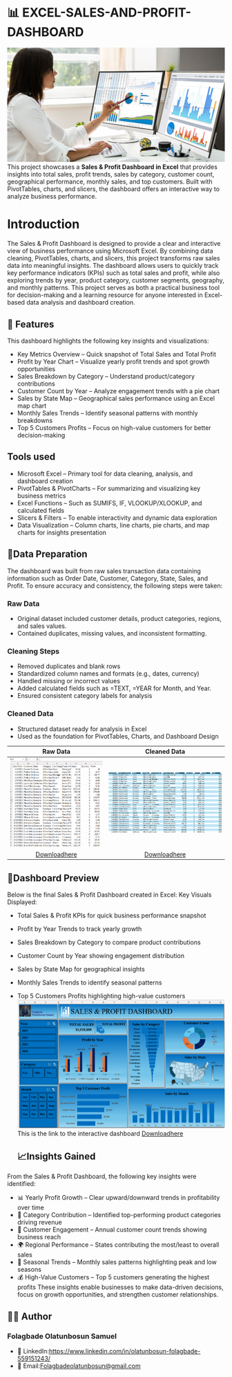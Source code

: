 # 📊 EXCEL-SALES-AND-PROFIT-DASHBOARD
![](DA_image.jpg)
This project showcases a **Sales &amp; Profit Dashboard in Excel** that provides insights into total sales, profit trends, sales by category, customer count, geographical performance, monthly sales, and top customers. Built with PivotTables, charts, and slicers, the dashboard offers an interactive way to analyze business performance.
# Introduction
The Sales & Profit Dashboard is designed to provide a clear and interactive view of business performance using Microsoft Excel. By combining data cleaning, PivotTables, charts, and slicers, this project transforms raw sales data into meaningful insights.
The dashboard allows users to quickly track key performance indicators (KPIs) such as total sales and profit, while also exploring trends by year, product category, customer segments, geography, and monthly patterns.
This project serves as both a practical business tool for decision-making and a learning resource for anyone interested in Excel-based data analysis and dashboard creation.
## 🚀 Features
This dashboard highlights the following key insights and visualizations:
- Key Metrics Overview – Quick snapshot of Total Sales and Total Profit
- Profit by Year Chart – Visualize yearly profit trends and spot growth opportunities
- Sales Breakdown by Category – Understand product/category contributions
- Customer Count by Year – Analyze engagement trends with a pie chart
- Sales by State Map – Geographical sales performance using an Excel map chart
- Monthly Sales Trends – Identify seasonal patterns with monthly breakdowns
- Top 5 Customers Profits – Focus on high-value customers for better decision-making
## Tools used
- Microsoft Excel – Primary tool for data cleaning, analysis, and dashboard creation
- PivotTables & PivotCharts – For summarizing and visualizing key business metrics
- Excel Functions – Such as SUMIFS, IF, VLOOKUP/XLOOKUP, and calculated fields
- Slicers & Filters – To enable interactivity and dynamic data exploration
- Data Visualization – Column charts, line charts, pie charts, and map charts for insights presentation
## 🔎Data Preparation
The dashboard was built from raw sales transaction data containing information such as Order Date, Customer, Category, State, Sales, and Profit. To ensure accuracy and consistency, the following steps were taken:
### Raw Data
- Original dataset included customer details, product categories, regions, and sales values.
- Contained duplicates, missing values, and inconsistent formatting.
### Cleaning Steps
- Removed duplicates and blank rows
- Standardized column names and formats (e.g., dates, currency)
- Handled missing or incorrect values
- Added calculated fields such as =TEXT, =YEAR for Month, and Year.
- Ensured consistent category labels for analysis
### Cleaned Data
- Structured dataset ready for analysis in Excel
- Used as the foundation for PivotTables, Charts, and Dashboard Design
  
 **Raw Data**                 |   **Cleaned Data**
:-----------------------:     |  :---------------------:
![](Rawdata.png)              |  ![](Cleaneddata.png)
[Downloadhere](Raw_Data)      | [Downloadhere](Cleaned_Data)
## 📸Dashboard Preview
Below is the final Sales & Profit Dashboard created in Excel:
Key Visuals Displayed:
- Total Sales & Profit KPIs for quick business performance snapshot
- Profit by Year Trends to track yearly growth
- Sales Breakdown by Category to compare product contributions
- Customer Count by Year showing engagement distribution
- Sales by State Map for geographical insights
- Monthly Sales Trends to identify seasonal patterns
- Top 5 Customers Profits highlighting high-value customers
  ![](Dashboard.png)
This is the link to the interactive dashboard
  [Downloadhere](Dashboard.xlsx)
  
  ## 📈Insights Gained
 From the Sales & Profit Dashboard, the following key insights were identified: 
- 📊 Yearly Profit Growth – Clear upward/downward trends in profitability over time
- 🛒 Category Contribution – Identified top-performing product categories driving revenue
- 👥 Customer Engagement – Annual customer count trends showing business reach
- 🌍 Regional Performance – States contributing the most/least to overall sales
- 📅 Seasonal Trends – Monthly sales patterns highlighting peak and low seasons
- 💰 High-Value Customers – Top 5 customers generating the highest profits
These insights enable businesses to make data-driven decisions, focus on growth opportunities, and strengthen customer relationships.
## 👨‍💻 Author
### Folagbade Olatunbosun Samuel
- 💼 LinkedIn:https://www.linkedin.com/in/olatunbosun-folagbade-559151243/
- 📧 Email:Folagbadeolatunbosun@gmail.com






  
